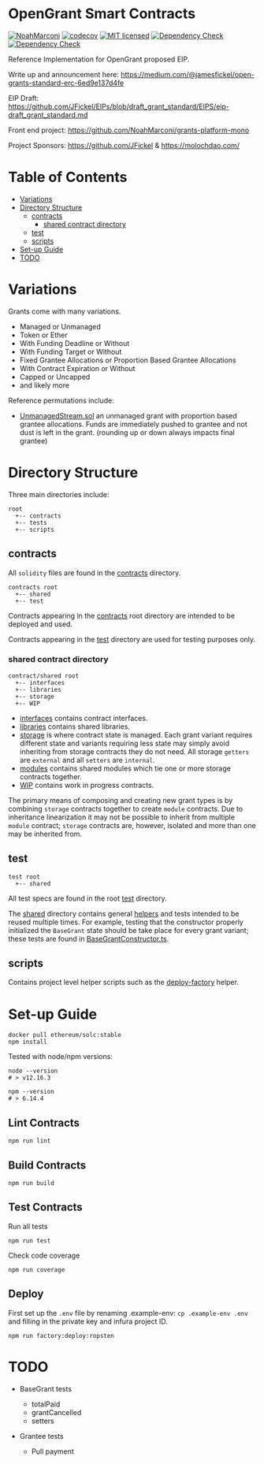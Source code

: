 # OpenGrant Smart Contracts

[![NoahMarconi](https://circleci.com/gh/NoahMarconi/grant-contracts.svg?style=shield)](https://circleci.com/gh/NoahMarconi/grant-contracts)
[![codecov](https://codecov.io/gh/NoahMarconi/grant-contracts/branch/master/graph/badge.svg)](https://codecov.io/gh/NoahMarconi/grant-contracts)
[![MIT licensed](https://img.shields.io/badge/license-MIT-blue.svg)](./LICENSE)
[![Dependency Check](https://img.shields.io/david/noahmarconi/grant-contracts)](https://david-dm.org/NoahMarconi/grant-contracts)
[![Dependency Check](https://img.shields.io/david/dev/noahmarconi/grant-contracts)](https://david-dm.org/NoahMarconi/grant-contracts?type=dev)


Reference Implementation for OpenGrant proposed EIP.

Write up and announcement here: https://medium.com/@jamesfickel/open-grants-standard-erc-6ed9e137d4fe

EIP Draft: https://github.com/JFickel/EIPs/blob/draft_grant_standard/EIPS/eip-draft_grant_standard.md

Front end project: https://github.com/NoahMarconi/grants-platform-mono

Project Sponsors: https://github.com/JFickel & https://molochdao.com/


# Table of Contents

- [Variations](#Variations)
- [Directory Structure](#Directory-Structure)
  * [contracts](#contracts)
    + [shared contract directory](#shared-contract-directory)
  * [test](#test)
  * [scripts](#scripts)
- [Set-up Guide](#Set-up-Guide)
- [TODO](#TODO)


# Variations

Grants come with many variations. 

  - Managed or Unmanaged
  - Token or Ether
  - With Funding Deadline or Without
  - With Funding Target or Without
  - Fixed Grantee Allocations or Proportion Based Grantee Allocations
  - With Contract Expiration or Without
  - Capped or Uncapped
  - and likely more

Reference permutations include:

  - [UnmanagedStream.sol](./contracts/UnmanagedStream.sol) an unmanaged grant with proportion based grantee allocations. Funds are immediately pushed to grantee and not dust is left in the grant. (rounding up or down always impacts final grantee)


# Directory Structure

Three main directories include:

```
root
  +-- contracts
  +-- tests
  +-- scripts
```

## contracts

All `solidity` files are found in the [contracts](./contracts/) directory. 

```
contracts root
  +-- shared
  +-- test
```

Contracts appearing in the [contracts](./contracts/) root directory are intended to be deployed and used.

Contracts appearing in the [test](./contracts/test) directory are used for testing purposes only.


### shared contract directory

```
contract/shared root
  +-- interfaces
  +-- libraries
  +-- storage
  +-- WIP
```

  * [interfaces](./contracts/shared/interfaces/) contains contract interfaces.
  * [libraries](./contracts/shared/libraries/) contains shared libraries.
  * [storage](./contracts/shared/storage/) is where contract state is managed. Each grant variant requires different state and variants requiring less state may simply avoid inheriting from storage contracts they do not need. All storage `getters` are `external` and all `setters` are `internal`.
  * [modules](./contracts/shared/modules/) contains shared modules which tie one or more storage contracts together.
  * [WIP](./contracts/shared/WIP/) contains work in progress contracts.


The primary means of composing and creating new grant types is by combining `storage` contracts together to create `module` contracts. Due to inheritance linearization it may not be possible to inherit from multiple `module` contract; `storage` contracts are, however, isolated and more than one may be inherited from.  


## test


```
test root
  +-- shared
```

All test specs are found in the root [test](./test/)  directory.

The [shared](./test/shared/) directory contains general [helpers](./test/shared/helpers.ts) and tests intended to be reused multiple times. For example, testing that the constructor properly initialized the `BaseGrant` state should be take place for every grant variant; these tests are found in [BaseGrantConstructor.ts](./test/shared/BaseGrantConstructor.ts). 


## scripts

Contains project level helper scripts such as the [deploy-factory](scripts/deploy-factory.ts) helper. 


# Set-up Guide

```
docker pull ethereum/solc:stable
npm install
```

Tested with node/npm versions:

```
node --version
# > v12.16.3

npm --version
# > 6.14.4
```

## Lint Contracts

```
npm run lint
```

## Build Contracts

```
npm run build
```

## Test Contracts

Run all tests
```
npm run test
```

Check code coverage
```
npm run coverage
```


## Deploy

First set up the `.env` file by renaming .example-env: `cp .example-env .env` and filling in the private key and infura project ID.

```
npm run factory:deploy:ropsten
```



# TODO

* BaseGrant tests
  * totalPaid
  * grantCancelled
  * setters

* Grantee tests
  * Pull payment